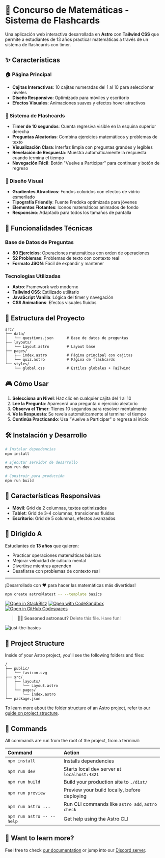 # 🧮 Concurso de Matemáticas - Sistema de Flashcards

Una aplicación web interactiva desarrollada en **Astro** con **Tailwind CSS** que permite a estudiantes de 13 años practicar matemáticas a través de un sistema de flashcards con timer.

## ✨ Características

### 🏠 Página Principal
- **Cajitas Interactivas**: 10 cajitas numeradas del 1 al 10 para seleccionar niveles
- **Diseño Responsivo**: Optimizado para móviles y escritorio
- **Efectos Visuales**: Animaciones suaves y efectos hover atractivos

### 🎯 Sistema de Flashcards
- **Timer de 10 segundos**: Cuenta regresiva visible en la esquina superior derecha
- **Preguntas Aleatorias**: Combina ejercicios matemáticos y problemas de texto
- **Visualización Clara**: Interfaz limpia con preguntas grandes y legibles
- **Revelación de Respuesta**: Muestra automáticamente la respuesta cuando termina el tiempo
- **Navegación Fácil**: Botón "Vuelve a Participar" para continuar y botón de regreso

### 🎨 Diseño Visual
- **Gradientes Atractivos**: Fondos coloridos con efectos de vidrio esmerilado
- **Tipografía Friendly**: Fuente Fredoka optimizada para jóvenes
- **Elementos Flotantes**: Iconos matemáticos animados de fondo
- **Responsivo**: Adaptado para todos los tamaños de pantalla

## 🚀 Funcionalidades Técnicas

### Base de Datos de Preguntas
- **80 Ejercicios**: Operaciones matemáticas con orden de operaciones
- **52 Problemas**: Problemas de texto con contexto real
- **Formato JSON**: Fácil de expandir y mantener

### Tecnologías Utilizadas
- **Astro**: Framework web moderno
- **Tailwind CSS**: Estilizado utilitario
- **JavaScript Vanilla**: Lógica del timer y navegación
- **CSS Animations**: Efectos visuales fluidos

## 📁 Estructura del Proyecto

```
src/
├── data/
│   └── questions.json      # Base de datos de preguntas
├── layouts/
│   └── Layout.astro        # Layout base
├── pages/
│   ├── index.astro         # Página principal con cajitas
│   └── quiz.astro          # Página de flashcards
└── styles/
    └── global.css          # Estilos globales + Tailwind
```

## 🎮 Cómo Usar

1. **Selecciona un Nivel**: Haz clic en cualquier cajita del 1 al 10
2. **Lee la Pregunta**: Aparecerá una pregunta o ejercicio aleatorio
3. **Observa el Timer**: Tienes 10 segundos para resolver mentalmente
4. **Ve la Respuesta**: Se revela automáticamente al terminar el tiempo
5. **Continúa Practicando**: Usa "Vuelve a Participar" o regresa al inicio

## 🛠️ Instalación y Desarrollo

```bash
# Instalar dependencias
npm install

# Ejecutar servidor de desarrollo
npm run dev

# Construir para producción
npm run build
```

## 📱 Características Responsivas

- **Móvil**: Grid de 2 columnas, textos optimizados
- **Tablet**: Grid de 3-4 columnas, transiciones fluidas
- **Escritorio**: Grid de 5 columnas, efectos avanzados

## 🎯 Dirigido A

Estudiantes de **13 años** que quieren:
- Practicar operaciones matemáticas básicas
- Mejorar velocidad de cálculo mental
- Divertirse mientras aprenden
- Desafiarse con problemas de contexto real

---

¡Desarrollado con ❤️ para hacer las matemáticas más divertidas!

```sh
npm create astro@latest -- --template basics
```

[![Open in StackBlitz](https://developer.stackblitz.com/img/open_in_stackblitz.svg)](https://stackblitz.com/github/withastro/astro/tree/latest/examples/basics)
[![Open with CodeSandbox](https://assets.codesandbox.io/github/button-edit-lime.svg)](https://codesandbox.io/p/sandbox/github/withastro/astro/tree/latest/examples/basics)
[![Open in GitHub Codespaces](https://github.com/codespaces/badge.svg)](https://codespaces.new/withastro/astro?devcontainer_path=.devcontainer/basics/devcontainer.json)

> 🧑‍🚀 **Seasoned astronaut?** Delete this file. Have fun!

![just-the-basics](https://github.com/withastro/astro/assets/2244813/a0a5533c-a856-4198-8470-2d67b1d7c554)

## 🚀 Project Structure

Inside of your Astro project, you'll see the following folders and files:

```text
/
├── public/
│   └── favicon.svg
├── src/
│   ├── layouts/
│   │   └── Layout.astro
│   └── pages/
│       └── index.astro
└── package.json
```

To learn more about the folder structure of an Astro project, refer to [our guide on project structure](https://docs.astro.build/en/basics/project-structure/).

## 🧞 Commands

All commands are run from the root of the project, from a terminal:

| Command                   | Action                                           |
| :------------------------ | :----------------------------------------------- |
| `npm install`             | Installs dependencies                            |
| `npm run dev`             | Starts local dev server at `localhost:4321`      |
| `npm run build`           | Build your production site to `./dist/`          |
| `npm run preview`         | Preview your build locally, before deploying     |
| `npm run astro ...`       | Run CLI commands like `astro add`, `astro check` |
| `npm run astro -- --help` | Get help using the Astro CLI                     |

## 👀 Want to learn more?

Feel free to check [our documentation](https://docs.astro.build) or jump into our [Discord server](https://astro.build/chat).

